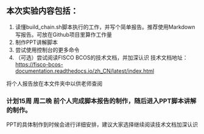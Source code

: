 ## 本次实验内容包括：
  1. 读懂build_chain.sh脚本执行的工作，并写个简单报告。推荐使用Markdown写报告。可放在Github项目里算作工作量
  2. 制作PPT讲解脚本
  3. 尝试使用控制台的更多命令
  4. （可选）尝试阅读FISCO BCOS的技术文档，并加深认识
  技术文档地址： https://fisco-bcos-documentation.readthedocs.io/zh_CN/latest/index.html
  
  将个人报告放在本文件夹中以供老师查阅
### 计划15周 周二晚 前个人完成脚本报告的制作，随后进入PPT脚本讲解的制作。
  PPT的具体制作到时候会进行详细安排，建议大家选择继续阅读技术文档加深认识
